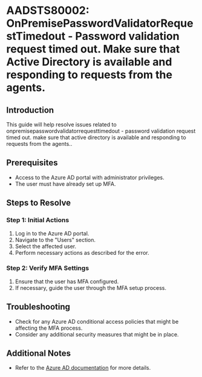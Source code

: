 
# AADSTS80002: OnPremisePasswordValidatorRequestTimedout - Password validation request timed out. Make sure that Active Directory is available and responding to requests from the agents.

## Introduction
This guide will help resolve issues related to onpremisepasswordvalidatorrequesttimedout - password validation request timed out. make sure that active directory is available and responding to requests from the agents..

## Prerequisites
- Access to the Azure AD portal with administrator privileges.
- The user must have already set up MFA.

## Steps to Resolve

### Step 1: Initial Actions
1. Log in to the Azure AD portal.
2. Navigate to the "Users" section.
3. Select the affected user.
4. Perform necessary actions as described for the error.

### Step 2: Verify MFA Settings
1. Ensure that the user has MFA configured.
2. If necessary, guide the user through the MFA setup process.

## Troubleshooting
- Check for any Azure AD conditional access policies that might be affecting the MFA process.
- Consider any additional security measures that might be in place.

## Additional Notes
- Refer to the [Azure AD documentation](https://learn.microsoft.com/en-us/azure/active-directory/) for more details.
